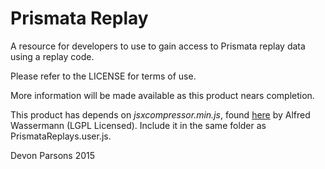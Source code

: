 # Prismata Replay

A resource for developers to use to gain access to Prismata replay data using a replay code.

Please refer to the LICENSE for terms of use. 

More information will be made available as this product nears completion.

This product has depends on *jsxcompressor.min.js*, found [here](http://jsxgraph.uni-bayreuth.de/wp/2009/09/29/jsxcompressor-zlib-compressed-javascript-code/) by Alfred Wassermann (LGPL Licensed). Include it in the same folder as PrismataReplays.user.js.


Devon Parsons 2015

